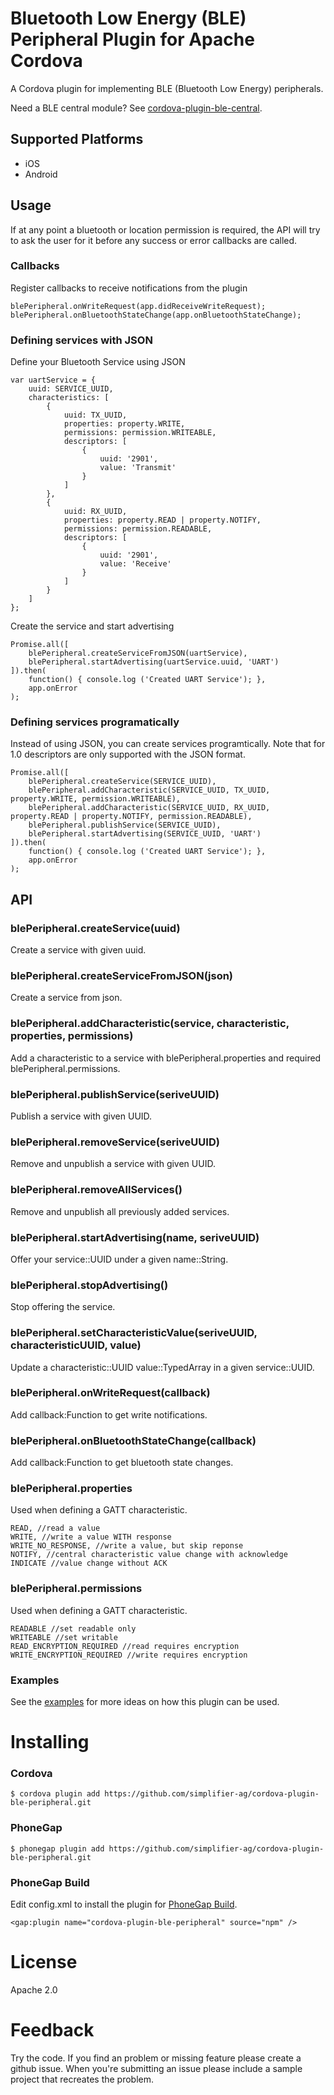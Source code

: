 # Bluetooth Low Energy (BLE) Peripheral Plugin for Apache Cordova

A Cordova plugin for implementing BLE (Bluetooth Low Energy) peripherals.

Need a BLE central module? See [cordova-plugin-ble-central](https://github.com/simplifier-ag/cordova-plugin-ble-peripheral).

## Supported Platforms

* iOS
* Android

## Usage

If at any point a bluetooth or location permission is required, the API will try to ask the user for it before any success or error callbacks are called.

### Callbacks

Register callbacks to receive notifications from the plugin

    blePeripheral.onWriteRequest(app.didReceiveWriteRequest);
    blePeripheral.onBluetoothStateChange(app.onBluetoothStateChange);

### Defining services with JSON

Define your Bluetooth Service using JSON

    var uartService = {
        uuid: SERVICE_UUID,
        characteristics: [
            {
                uuid: TX_UUID,
                properties: property.WRITE,
                permissions: permission.WRITEABLE,
                descriptors: [
                    {
                        uuid: '2901',
                        value: 'Transmit'
                    }
                ]
            },
            {
                uuid: RX_UUID,
                properties: property.READ | property.NOTIFY,
                permissions: permission.READABLE,
                descriptors: [
                    {
                        uuid: '2901',
                        value: 'Receive'
                    }
                ]
            }
        ]
    };

Create the service and start advertising

    Promise.all([
        blePeripheral.createServiceFromJSON(uartService),
        blePeripheral.startAdvertising(uartService.uuid, 'UART')
    ]).then(
        function() { console.log ('Created UART Service'); },
        app.onError
    );

### Defining services programatically

Instead of using JSON, you can create services programtically. Note that for 1.0 descriptors are only supported with the JSON format.

    Promise.all([
        blePeripheral.createService(SERVICE_UUID),
        blePeripheral.addCharacteristic(SERVICE_UUID, TX_UUID, property.WRITE, permission.WRITEABLE),
        blePeripheral.addCharacteristic(SERVICE_UUID, RX_UUID, property.READ | property.NOTIFY, permission.READABLE),
        blePeripheral.publishService(SERVICE_UUID),
        blePeripheral.startAdvertising(SERVICE_UUID, 'UART')
    ]).then(
        function() { console.log ('Created UART Service'); },
        app.onError
    );

## API

### blePeripheral.createService(uuid)
Create a service with given uuid.

### blePeripheral.createServiceFromJSON(json)
Create a service from json.

### blePeripheral.addCharacteristic(service, characteristic, properties, permissions)
Add a characteristic to a service with blePeripheral.properties and required blePeripheral.permissions.

### blePeripheral.publishService(seriveUUID)
Publish a service with given UUID.

### blePeripheral.removeService(seriveUUID)
Remove and unpublish a service with given UUID.

### blePeripheral.removeAllServices()
Remove and unpublish all previously added services.

### blePeripheral.startAdvertising(name, seriveUUID)
Offer your service::UUID under a given name::String.

### blePeripheral.stopAdvertising()
Stop offering the service.

### blePeripheral.setCharacteristicValue(seriveUUID, characteristicUUID, value)
Update a characteristic::UUID value::TypedArray in a given service::UUID.

### blePeripheral.onWriteRequest(callback)
Add callback:Function to get write notifications.

### blePeripheral.onBluetoothStateChange(callback)
Add callback:Function to get bluetooth state changes.

### blePeripheral.properties
Used when defining a GATT characteristic.

    READ, //read a value
    WRITE, //write a value WITH response
    WRITE_NO_RESPONSE, //write a value, but skip reponse
    NOTIFY, //central characteristic value change with acknowledge
    INDICATE //value change without ACK

### blePeripheral.permissions
Used when defining a GATT characteristic.

    READABLE //set readable only
    WRITEABLE //set writable
    READ_ENCRYPTION_REQUIRED //read requires encryption
    WRITE_ENCRYPTION_REQUIRED //write requires encryption

### Examples

See the [examples](https://github.com/simplifier-ag/cordova-plugin-ble-peripheral/tree/master/examples) for more ideas on how this plugin can be used.

# Installing

### Cordova

    $ cordova plugin add https://github.com/simplifier-ag/cordova-plugin-ble-peripheral.git

### PhoneGap

    $ phonegap plugin add https://github.com/simplifier-ag/cordova-plugin-ble-peripheral.git

### PhoneGap Build

Edit config.xml to install the plugin for [PhoneGap Build](http://build.phonegap.com).

    <gap:plugin name="cordova-plugin-ble-peripheral" source="npm" />
    
# License

Apache 2.0

# Feedback

Try the code. If you find an problem or missing feature please create a github issue. When you're submitting an issue please include a sample project that recreates the problem.
